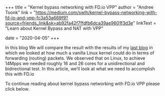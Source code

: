 +++
title = "Kernel bypass networking with FD.io VPP"
author = "Andree Toonk"
link = "https://medium.com/swlh/kernel-bypass-networking-with-fd-io-and-vpp-fc3a53a669f9?source=friends_link&sk=ab92fa42f7ffdfb6dca39ae9601f3d3e"
linkText = "Learn about Kernel Bypass and NAT with VPP"

date = "2020-04-05"
+++

In this blog We will compare the result with the results of my
[last blog](https://medium.com/@atoonk/linux-kernel-and-measuring-network-throughput-547c3b68c4d2?source=friends_link&sk=b8a74c58f8b7a0d998a8796410b3fb96)
in which we looked at how much a vanilla Linux kernel could do in terms of forwarding (routing)
packets. We observed that on Linux, to achieve 14Mpps we needed roughly 16 and 26 cores for a
unidirectional and bidirectional test. In this article, we’ll look at what we need to
accomplish this with FD.io

To continue reading about kernel bypass networking with FD.io VPP please click below.
